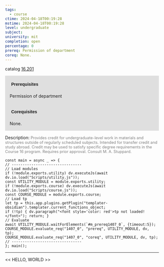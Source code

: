 ```yaml
---
tags:
  - course
ctime: 2024-04-18T00:19:28
mstime: 2024-04-18T00:19:28
level: undergraduate
subject: 
university: mit
completion: open
percentage: 0
prereq: Permission of department
coreq: None.
---
```


catalog [16.201](http://student.mit.edu/catalog/m16a.html#16.201)

<span style="display: block; padding: 15px; background-color: rgb(100, 100, 100, 0.2);"><font id="m_prereq1407_0" style="display: block; font-family: Arial, sans-serif; font-weight: bold; padding: 5px">Prerequisites</font><br><span id="prereq1407_0">Permission of department</span></span>
<span style="display: block; padding: 15px; background-color: rgb(100, 100, 100, 0.2);"><font id="m_coreq1407_0" style="display: block; font-family: Arial, sans-serif; font-weight: bold; padding: 5px">Corequisites</font><br><span id="coreq1407_0">None.</span></span>

<font style="">Description:</font>
<font style="color: grey; font-size: 0.8rem;">Provides credit for undergraduate-level work in materials and structures outside of regularly scheduled subjects. Intended for transfer credit and study abroad. Credit may be used to satisfy specific degree requirements in the Course 16 program. Requires prior approval. Consult M. A. Stuppard.</font>

```dataviewjs
const main = async _ => {
// --------------------------------
// Load modules
if (!module.exports.utility) dv.executeJs(await dv.io.load("Scripts/utility.js"));
const UTILITY_MODULE = module.exports.utility;
if (!module.exports.course) dv.executeJs(await dv.io.load("Scripts/course.js"));
const COURSE_MODULE = module.exports.course;
// Load tp
let tp = this.app.plugins.getPlugin("templater-obsidian").templater.current_functions_object;
if (!tp) { dv.paragraph("<font style='color: red'>tp not loaded!</font>"); return; }
// Evaluate
await UTILITY_MODULE.waitForElements(`#m_prereq1407_0`, {timeout:5});
COURSE_MODULE.evaluate_req("1407_0", "prereq", UTILITY_MODULE, dv, tp);
COURSE_MODULE.evaluate_req("1407_0", "coreq", UTILITY_MODULE, dv, tp);
// --------------------------------
}; main();
```

---

<< HELLO, WORLD >>
